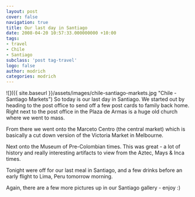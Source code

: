 ```yaml
---
layout: post
cover: false
navigation: true
title: Our last day in Santiago
date: 2008-04-20 10:57:33.000000000 +10:00
tags: 
- travel
- Chile
- Santiago
subclass: 'post tag-travel'
logo: false
author: modrich
categories: modrich
---
```

![]({{ site.baseurl }}/assets/images/chile-santiago-markets.jpg "Chile - Santiago Markets")
So today is our last day in Santiago. We started out by heading to the post office to send off a few post cards to family back home. Right next to the post office in the Plaza de Armas is a huge old church where we went to mass.

From there we went onto the Marceto Centro (the central market) which is basically a cut down version of the Victoria Market in Melbourne.

Next onto the Museum of Pre-Colombian times. This was great - a lot of history and really interesting artifacts to view from the Aztec, Mays & Inca times.

Tonight were off for our last meal in Santiago, and a few drinks before an early flight to Lima, Peru tomorrow morning.

Again, there are a few more pictures up in our Santiago gallery - enjoy :)

